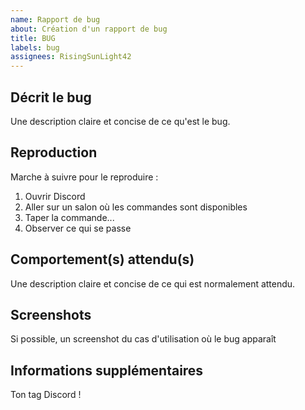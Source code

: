```yaml
---
name: Rapport de bug
about: Création d'un rapport de bug
title: BUG
labels: bug
assignees: RisingSunLight42
---
```


## Décrit le bug

Une description claire et concise de ce qu'est le bug.

## Reproduction

Marche à suivre pour le reproduire :

1. Ouvrir Discord
2. Aller sur un salon où les commandes sont disponibles
3. Taper la commande...
4. Observer ce qui se passe

## Comportement(s) attendu(s)

Une description claire et concise de ce qui est normalement attendu.

## Screenshots

Si possible, un screenshot du cas d'utilisation où le bug apparaît

## Informations supplémentaires

Ton tag Discord !
